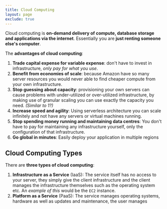 ```yaml
---
title: Cloud Computing
layout: page
exclude: true
---
```


Cloud computing is **on-demand delivery of compute, database storage and applications via the internet**. Essentially you are **just renting someone else's computer**.

The **advantages of cloud computing**:

1. **Trade capital expense for variable expense**: don't have to invest in infrastructure, *only pay for what you use*.
2. **Benefit from economies of scale**: because Amazon have so many server resources you would never able to find cheaper compute from your own infrastructure.
3. **Stop guessing about capacity**: provisioning your own servers can cause problems with under-utilized or over-utilized infrastructure, by making use of granular scaling you can use exactly the capacity you need. *(Similar to 1?)*
4. **Increase speed and agility**: Using serverless architecture you can scale infinitely and not have any servers or virtual machines running.
5. **Stop spending money running and maintaining data centres**: You don't have to pay for maintaining any infrastructure yourself, only the configuration of that infrastructure.
6. **Go global in minutes**: Easily deploy your application in multiple regions

## Cloud Computing Types

There are **three types of cloud computing**:

1. **Infrastructure as a Service** (IaaS): The service itself has no access to your server, they simply give the client infrastructure and the client manages the infrastructure themselves such as the operating system etc. An *example of this* would be the `EC2` instance.
2. **Platform as a Service** (PaaS): The service manages operating systems, hardware as well as updates and maintenance, the user manages
<!--stackedit_data:
eyJoaXN0b3J5IjpbMTUyNzg1MTgxMl19
-->